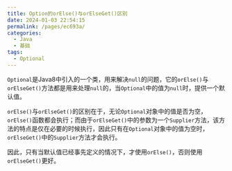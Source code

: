 ```yaml
---
title: Option的orElse()与orElseGet()区别
date: 2024-01-03 22:54:15
permalink: /pages/ec693a/
categories:
  - Java
  - 基础
tags:
  - Optional
---
```


`Optional`是Java8中引入的一个类，用来解决`null`的问题，它的`orElse()`与`orElseGet()`方法都是用来处理`null`的，当`Optional`中的值为`null`时，提供一个默认值。

`orElse()`与`orElseGet()`的区别在于，无论`Optional`对象中的值是否为空，`orElse()`函数都会执行；而由于`orElseGet()`中的参数为一个`Supplier`方法，该方法的特点是仅在必要的时候执行，因此只有在`Optional`对象中的值为空时，`orElseGet()`中的`Supplier`方法才会执行。

因此，只有当默认值已经事先定义的情况下，才使用`orElse()`，否则使用`orElseGet()`更好。